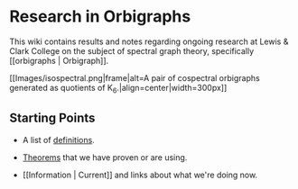 Research in Orbigraphs
======================

This wiki contains results and notes regarding ongoing research at Lewis & Clark College on the subject of  spectral graph theory, specifically [[orbigraphs | Orbigraph]].

[[Images/isospectral.png|frame|alt=A pair of cospectral orbigraphs generated as quotients of K<sub>6</sub>.|align=center|width=300px]]

Starting Points
---------------

- A list of [definitions](pages/Definitions/).

- [Theorems](pages/Theorems/) that we have proven or are using.

- [[Information | Current]] and links about what we're doing now.
